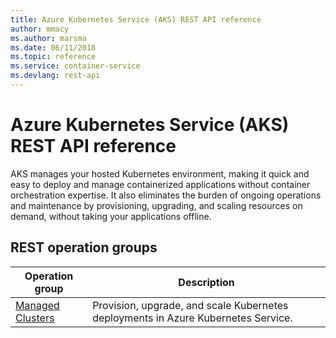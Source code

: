 ```yaml
---
title: Azure Kubernetes Service (AKS) REST API reference
author: mmacy
ms.author: marsma
ms.date: 06/11/2018
ms.topic: reference
ms.service: container-service
ms.devlang: rest-api
---
```


# Azure Kubernetes Service (AKS) REST API reference

AKS manages your hosted Kubernetes environment, making it quick and easy to deploy and manage containerized applications without container orchestration expertise. It also eliminates the burden of ongoing operations and maintenance by provisioning, upgrading, and scaling resources on demand, without taking your applications offline.

## REST operation groups

| Operation group | Description |
|-----------------|-------------|
| [Managed Clusters](xref:management.azure.com.aks.managedclusters) | Provision, upgrade, and scale Kubernetes deployments in Azure Kubernetes Service. |